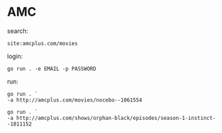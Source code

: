 # AMC

search:

~~~
site:amcplus.com/movies
~~~

login:

~~~
go run . -e EMAIL -p PASSWORD
~~~

run:

~~~
go run . `
-a http://amcplus.com/movies/nocebo--1061554

go run . `
-a http://amcplus.com/shows/orphan-black/episodes/season-1-instinct--1011152
~~~
